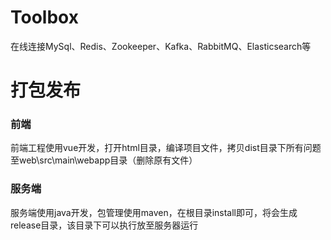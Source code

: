 # Toolbox
在线连接MySql、Redis、Zookeeper、Kafka、RabbitMQ、Elasticsearch等

# 打包发布

### 前端
前端工程使用vue开发，打开html目录，编译项目文件，拷贝dist目录下所有问题至web\src\main\webapp目录（删除原有文件）

### 服务端
服务端使用java开发，包管理使用maven，在根目录install即可，将会生成release目录，该目录下可以执行放至服务器运行